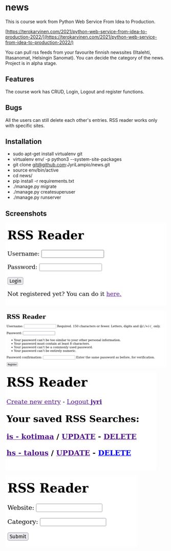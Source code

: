 # news

This is course work from Python Web Service From Idea to Production.

[https://terokarvinen.com/2021/python-web-service-from-idea-to-production-2022/](https://terokarvinen.com/2021/python-web-service-from-idea-to-production-2022/)

You can pull rss feeds from your favourite finnish newssites (Iltalehti, Iltasanomat, Helsingin Sanomat). You can decide the category of the news. Project is in alpha stage.

## Features

The course work has CRUD, Login, Logout and register functions.

## Bugs

All the users can still delete each other's entries. RSS reader works only with specific sites.

## Installation

- sudo apt-get install virtualenv git
- virtualenv env/ -p python3 --system-site-packages
- git clone git@github.com:JyriLampio/news.git
- source env/bin/active
- cd news/
- pip install -r requirements.txt
- ./manage.py migrate
- ./manage.py createsuperuser
- ./manage.py runserver

## Screenshots

![login](images/login.png)

![register](images/register.png)

![list](images/list.png)

![create](images/create.png)
